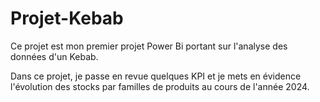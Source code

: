# Projet-Kebab
Ce projet est mon premier projet Power Bi portant sur l'analyse des données d'un Kebab.

Dans ce projet, je passe en revue quelques KPI et je mets en évidence l'évolution des stocks par familles de produits au cours de l'année 2024.
